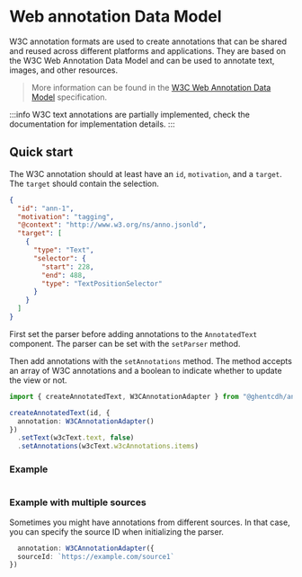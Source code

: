 # Web annotation Data Model

W3C annotation formats are used to create annotations that can be shared and reused across different platforms and
applications. They are based on the W3C Web Annotation Data Model and can be used to annotate text, images, and other
resources.

> More information can be found in the [W3C Web Annotation Data Model](https://www.w3.org/TR/annotation-model/)
> specification.

:::info
W3C text annotations are partially implemented, check the documentation for implementation details.
:::

## Quick start

The W3C annotation should at least have an `id`, `motivation`, and a `target`. The `target` should contain the
selection.

```json
{
  "id": "ann-1",
  "motivation": "tagging",
  "@context": "http://www.w3.org/ns/anno.jsonld",
  "target": [
    {
      "type": "Text",
      "selector": {
        "start": 228,
        "end": 488,
        "type": "TextPositionSelector"
      }
    }
  ]
}
```

First set the parser before adding annotations to the `AnnotatedText` component. The parser can be set with the
`setParser` method.

Then add annotations with the `setAnnotations` method. The method accepts an array of W3C annotations and a boolean to
indicate whether to update the view or not.

```typescript
import { createAnnotatedText, W3CAnnotationAdapter } from "@ghentcdh/annotated-text";

createAnnotatedText(id, {
  annotation: W3CAnnotationAdapter()
})
  .setText(w3cText.text, false)
  .setAnnotations(w3cText.w3cAnnotations.items)
```

### Example

<div id="w3c-simple-text"></div>
<pre id="w3c-simple-text--logger"></pre>

### Example with multiple sources

Sometimes you might have annotations from different sources. In that case, you can specify the source ID when
initializing the parser.

```typescript 
  annotation: W3CAnnotationAdapter({
  sourceId: `https://example.com/source1`
})
```

<div id="w3c-multiple-sources"></div>
<pre id="w3c-multiple-sources--logger"></pre>

<script setup>
//
import { onMounted, onUnmounted } from "vue";
import { createAnnotatedText, PlainTextAdapter, W3CAnnotationAdapter,clearAnnotatedTextCache } from "@ghentcdh/annotated-text";
import { w3cText } from "@demo";

const createAnnotations = (id, sourceId)=>{

        createAnnotatedText(id,
            {
                annotation: W3CAnnotationAdapter({  
                   sourceUri: sourceId,  
                    create: true,
                    edit: true
                }),
            },
        )
        .setText(w3cText.text, false)
        .setAnnotations(w3cText.w3cAnnotations.items)
        .on('all', ({ mouseEvent, event, data }) => {
            const events = [`annotation-create--start`,     
                            `annotation-create--move`, 
                            `annotation-create--end`,
                            `annotation-edit--start`, 
                            `annotation-edit--move`, 
                            `annotation-edit--end`];
            if(!events.includes(event)) return
            const logger = document.getElementById(`${id}--logger`);
console.log(data)
            if(!logger) return;
            logger.innerHTML = `<p><b>${event}</b>: ${JSON.stringify(data.annotation, null, 2)}</p>`;
        });
}

onMounted(()=> {
    clearAnnotatedTextCache()
    createAnnotations(`w3c-simple-text`);
    createAnnotations(`w3c-multiple-sources`, w3cText.sourceId);
});
</script>
